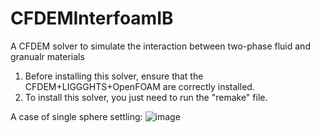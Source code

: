 # CFDEMInterfoamIB
A CFDEM solver to simulate the interaction between two-phase fluid and granualr materials

1. Before installing this solver, ensure that the CFDEM+LIGGGHTS+OpenFOAM are correctly installed.
2. To install this solver, you just need to run the "remake" file.

A case of single sphere settling:
![image]()
